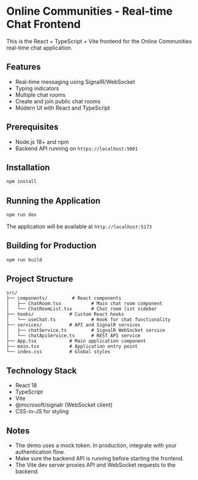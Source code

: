 # Online Communities - Real-time Chat Frontend

This is the React + TypeScript + Vite frontend for the Online Communities real-time chat application.

## Features

- Real-time messaging using SignalR/WebSocket
- Typing indicators
- Multiple chat rooms
- Create and join public chat rooms
- Modern UI with React and TypeScript

## Prerequisites

- Node.js 18+ and npm
- Backend API running on `https://localhost:5001`

## Installation

```bash
npm install
```

## Running the Application

```bash
npm run dev
```

The application will be available at `http://localhost:5173`

## Building for Production

```bash
npm run build
```

## Project Structure

```
src/
├── components/         # React components
│   ├── ChatRoom.tsx           # Main chat room component
│   └── ChatRoomList.tsx       # Chat room list sidebar
├── hooks/             # Custom React hooks
│   └── useChat.ts             # Hook for chat functionality
├── services/          # API and SignalR services
│   ├── chatService.ts         # SignalR WebSocket service
│   └── chatApiService.ts      # REST API service
├── App.tsx            # Main application component
├── main.tsx           # Application entry point
└── index.css          # Global styles
```

## Technology Stack

- React 18
- TypeScript
- Vite
- @microsoft/signalr (WebSocket client)
- CSS-in-JS for styling

## Notes

- The demo uses a mock token. In production, integrate with your authentication flow.
- Make sure the backend API is running before starting the frontend.
- The Vite dev server proxies API and WebSocket requests to the backend.

